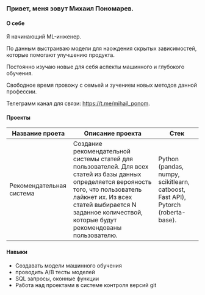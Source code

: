 ### Привет, меня зовут Михаил Пономарев.

#### О себе
Я начинающий ML-инженер.

По данным выстраиваю модели для наождения скрытых зависимостей, которые помогают улучшению продукта.

Постоянно изучаю новые для себя аспекты машинного и глубокого обучения.

Свободное время провожу с семьей и зучением новых методов данной профессии.

Телеграмм канал для связи: https://t.me/mihail_ponom.

#### Проекты

| Название проета | Описание проекта| Стек |
| --- | --- | --- |
| Рекомендательная система| Создание рекомендательной системы статей для пользователей. Для всех статей из базы данных определяется верояность того, что пользователь лайкнет их. Из всех статей выбирается N заданное количествой, которые будут рекомендованы пользователю. |  Python (pandas, numpy, scikitlearn, catboost, Fast API),  Pytorch (roberta-base). |

#### Навыки
* Создавать модели машинного обучения
* проводить A/B тесты моделей
* SQL запросы, оконные функции
* Работа над проектами в системе контроля версий git
  

<!--
**Mihail619/Mihail619** is a ✨ _special_ ✨ repository because its `README.md` (this file) appears on your GitHub profile.

Here are some ideas to get you started:

- 🔭 I’m currently working on ...
- 🌱 I’m currently learning ...
- 👯 I’m looking to collaborate on ...
- 🤔 I’m looking for help with ...
- 💬 Ask me about ...
- 📫 How to reach me: ...
- 😄 Pronouns: ...
- ⚡ Fun fact: ...
-->
